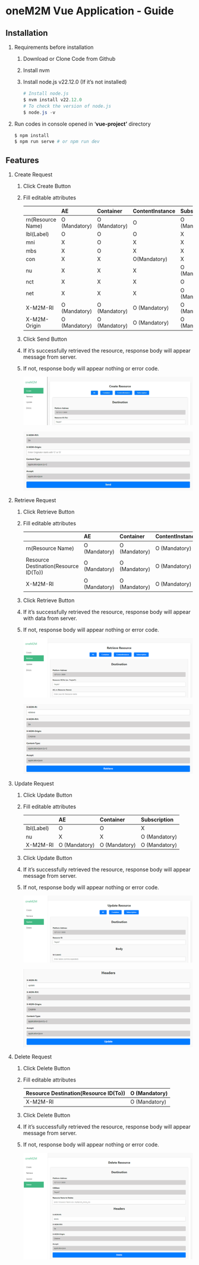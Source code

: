 # oneM2M Vue Application - Guide

## Installation

1. Requirements before installation
    1. Download or Clone Code from Github
    2. Install nvm
    3. Install node.js v22.12.0 (If it’s not installed)
        
        ```powershell
        # Install node.js
        $ nvm install v22.12.0
        # To check the version of node.js
        $ node.js -v
        ```
        
2. Run codes in console opened in ‘**vue-project’** directory
    
    ```powershell
    $ npm install
    $ npm run serve # or npm run dev
    ```
    

## Features

1. Create Request
    1. Click Create Button
    2. Fill editable attributes
        
        
        |  | AE | Container | ContentInstance | Subscription |
        | --- | --- | --- | --- | --- |
        | rn(Resource Name) | O (Mandatory) | O (Mandatory) | O | O (Mandatory) |
        | lbl(Label) | O | O | O | X |
        | mni | X | O | X | X |
        | mbs | X | O | X | X |
        | con | X | X | O(Mandatory) | X |
        | nu | X | X | X | O (Mandatory) |
        | nct | X | X | X | O |
        | net | X | X | X | O (Mandatory) |
        | X-M2M-RI | O (Mandatory) | O (Mandatory) | O (Mandatory) | O (Mandatory) |
        | X-M2M-Origin | O (Mandatory) | O (Mandatory) | O (Mandatory) | O (Mandatory) |
    3. Click Send Button
    4. If it’s successfully retrieved the resource, response body will appear message from server. 
    5. If not, response body will appear nothing or error code.
        
        ![스크린샷 2025-02-20 202130.png](./Images/6199568f-ee29-43d6-ab5e-a8f68c550d7b.png)
        
        ![스크린샷 2025-02-20 202303.png](./Images/7e89b5ce-3205-418b-996b-a8785aab7daa.png)
        
2. Retrieve Request
    1. Click Retrieve Button
    2. Fill editable attributes
        
        
        |  | AE | Container | ContentInstance | Subscription |
        | --- | --- | --- | --- | --- |
        | rn(Resource Name) | O (Mandatory) | O (Mandatory) | O (Mandatory) | O (Mandatory) |
        | Resource Destination(Resource ID(To)) | O (Mandatory) | O (Mandatory) | O (Mandatory) | O (Mandatory) |
        | X-M2M-RI | O (Mandatory) | O (Mandatory) | O (Mandatory) | O (Mandatory) |
    3. Click Retrieve Button
    4. If it’s successfully retrieved the resource, response body will appear with data from server. 
    5. If not, response body will appear nothing or error code.
        
        ![스크린샷 2025-02-20 203748.png](./Images/%EC%8A%A4%ED%81%AC%EB%A6%B0%EC%83%B7_2025-02-20_203748.png)
        
        ![스크린샷 2025-02-20 203805.png](./Images/%EC%8A%A4%ED%81%AC%EB%A6%B0%EC%83%B7_2025-02-20_203805.png)
        
3. Update Request
    1. Click Update Button
    2. Fill editable attributes
        
        
        |  | AE | Container | Subscription |
        | --- | --- | --- | --- |
        | lbl(Label) | O | O | X |
        | nu | X | X | O (Mandatory) |
        | X-M2M-RI | O (Mandatory) | O (Mandatory) | O (Mandatory) |
    3. Click Update Button
    4. If it’s successfully retrieved the resource, response body will appear message from server. 
    5. If not, response body will appear nothing or error code.
        
        ![스크린샷 2025-02-20 203924.png](./Images/%EC%8A%A4%ED%81%AC%EB%A6%B0%EC%83%B7_2025-02-20_203924.png)
        
        ![스크린샷 2025-02-20 203938.png](./Images/%EC%8A%A4%ED%81%AC%EB%A6%B0%EC%83%B7_2025-02-20_203938.png)
        
4. Delete Request
    1. Click Delete Button
    2. Fill editable attributes
        
        
        | Resource Destination(Resource ID(To)) | O (Mandatory) |
        | --- | --- |
        | X-M2M-RI | O (Mandatory) |
    3. Click Delete Button
    4. If it’s successfully retrieved the resource, response body will appear message from server. 
    5. If not, response body will appear nothing or error code.
        
        ![스크린샷 2025-02-20 204019.png](./Images/%EC%8A%A4%ED%81%AC%EB%A6%B0%EC%83%B7_2025-02-20_204019.png)